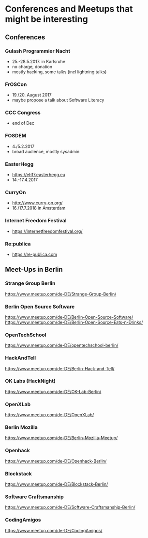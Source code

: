 # Conferences and Meetups that might be interesting

## Conferences

### Gulash Programmier Nacht

- 25.-28.5.2017. in Karlsruhe
- no charge, donation
- mostly hacking, some talks (incl lightning talks)

### FrOSCon

- 19./20. August 2017
- maybe propose a talk about Software Literacy

### CCC Congress

- end of Dec

### FOSDEM

- 4./5.2.2017
- broad audience, mostly sysadmin

### EasterHegg

- https://eh17.easterhegg.eu
- 14.-17.4.2017

### CurryOn

- http://www.curry-on.org/
- 16./17.7.2018 in Amsterdam

### Internet Freedom Festival

- https://internetfreedomfestival.org/

### Re:publica

- https://re-publica.com


## Meet-Ups in Berlin

### Strange Group Berlin
https://www.meetup.com/de-DE/Strange-Group-Berlin/

### Berlin Open Source Software
https://www.meetup.com/de-DE/Berlin-Open-Source-Software/
https://www.meetup.com/de-DE/Berlin-Open-Source-Eats-n-Drinks/

### OpenTechSchool
https://www.meetup.com/de-DE/opentechschool-berlin/

### HackAndTell
https://www.meetup.com/de-DE/Berlin-Hack-and-Tell/

### OK Labs (HackNight)
https://www.meetup.com/de-DE/OK-Lab-Berlin/

### OpenXLab
https://www.meetup.com/de-DE/OpenXLab/

### Berlin Mozilla
https://www.meetup.com/de-DE/Berlin-Mozilla-Meetup/

### Openhack
https://www.meetup.com/de-DE/Openhack-Berlin/

### Blockstack
https://www.meetup.com/de-DE/Blockstack-Berlin/

### Software Craftsmanship
https://www.meetup.com/de-DE/Software-Craftsmanship-Berlin/

### CodingAmigos
https://www.meetup.com/de-DE/CodingAmigos/
